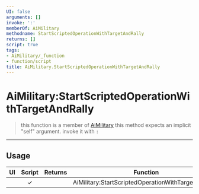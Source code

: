 ```yaml
---
UI: false
arguments: []
invoke: ':'
memberOf: AiMilitary
methodname: StartScriptedOperationWithTargetAndRally
returns: []
script: true
tags:
- AiMilitary/_function
- function/script
title: AiMilitary.StartScriptedOperationWithTargetAndRally
---
```

# AiMilitary:StartScriptedOperationWithTargetAndRally
> this function is a member of [AiMilitary](civ-6/lua/AiMilitary.md)
> this method expects an implicit "self" argument. invoke it with `:`
-----
## Usage
|  UI | Script | Returns | Function | Arguments |
|:---:|:------:|-------:|:--------:|:---------|
| |✓||AiMilitary:StartScriptedOperationWithTargetAndRally||
